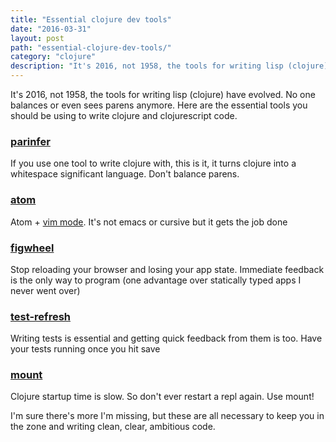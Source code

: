 ```yaml
---
title: "Essential clojure dev tools"
date: "2016-03-31"
layout: post
path: "essential-clojure-dev-tools/"
category: "clojure"
description: "It's 2016, not 1958, the tools for writing lisp (clojure) have evolved. No one balances or even sees parens anymore. Here are the essential tools you should be using to write clojure and clojurescript code."
---
```


It's 2016, not 1958, the tools for writing lisp (clojure) have evolved. No one balances or even sees parens anymore. Here are the essential tools you should be using to write clojure and clojurescript code.

<!-- more -->

### [parinfer](https://shaunlebron.github.io/parinfer/)

If you use one tool to write clojure with, this is it, it turns clojure into a whitespace significant language. Don't balance parens.

### [atom](https://atom.io)

Atom + [vim mode](https://github.com/atom/vim-mode). It's not emacs or cursive but it gets the job done

### [figwheel](https://github.com/bhauman/lein-figwheel)

Stop reloading your browser and losing your app state. Immediate feedback is the only way to program (one advantage over statically typed apps I never went over)

### [test-refresh](https://github.com/jakemcc/lein-test-refresh)

Writing tests is essential and getting quick feedback from them is too. Have your tests running once you hit save

### [mount](https://github.com/tolitius/mount)

Clojure startup time is slow. So don't ever restart a repl again. Use mount!

I'm sure there's more I'm missing, but these are all necessary to keep you in the zone and writing clean, clear, ambitious code.
